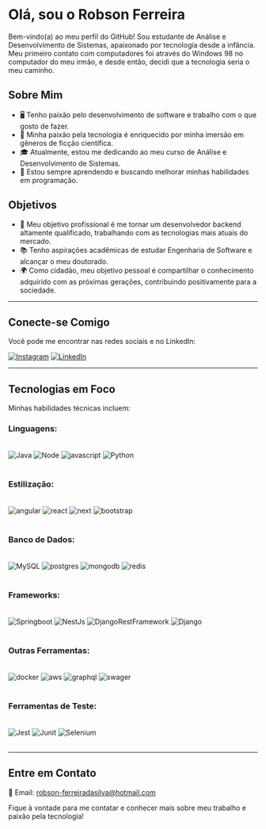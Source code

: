 # Olá, sou o Robson Ferreira

Bem-vindo(a) ao meu perfil do GitHub! Sou estudante de Análise e Desenvolvimento de Sistemas, apaixonado por tecnologia desde a infância. Meu primeiro contato com computadores foi através do Windows 98 no computador do meu irmão, e desde então, decidi que a tecnologia seria o meu caminho.

## **Sobre Mim**

- 🖥️ Tenho paixão pelo desenvolvimento de software e trabalho com o que gosto de fazer.
- 🚀 Minha paixão pela tecnologia é enriquecido por minha imersão em gêneros de ficção científica.
- 🎓 Atualmente, estou me dedicando ao meu curso de Análise e Desenvolvimento de Sistemas.
- 🌱 Estou sempre aprendendo e buscando melhorar minhas habilidades em programação.

## **Objetivos**

- 💼 Meu objetivo profissional é me tornar um desenvolvedor backend altamente qualificado, trabalhando com as tecnologias mais atuais do mercado.
- 📚 Tenho aspirações acadêmicas de estudar Engenharia de Software e alcançar o meu doutorado.
- 🌍 Como cidadão, meu objetivo pessoal é compartilhar o conhecimento adquirido com as próximas gerações, contribuindo positivamente para a sociedade.

<hr>

## **Conecte-se Comigo**

Você pode me encontrar nas redes sociais e no LinkedIn:

[![Instagram](https://img.shields.io/badge/Instagram-E4405F?style=for-the-badge&logo=instagram&logoColor=white)](https://www.instagram.com/rob_ferreira88/) [![LinkedIn](https://img.shields.io/badge/LinkedIn-0077B5?style=for-the-badge&logo=linkedin&logoColor=white)](https://www.linkedin.com/in/robson-ferreira-508247134/)

<hr>

## **Tecnologias em Foco**

Minhas habilidades técnicas incluem:

### Linguagens: 

<br>
<div style="display: inline_block">
<img align="center" alt="Java" src="https://img.shields.io/badge/java-%23ED8B00.svg?style=for-the-badge&logo=openjdk&logoColor=white" />
<img align="center" alt="Node" src="https://img.shields.io/badge/Node%20js-339933?style=for-the-badge&logo=nodedotjs&logoColor=white" />
<img align="center" alt="javascript" src="https://img.shields.io/badge/JavaScript-323330?style=for-the-badge&logo=javascript&logoColor=F7DF1E" />
<img align="center" alt="Python" src="https://img.shields.io/badge/Python-FFD43B?style=for-the-badge&logo=python&logoColor=blue" />
    
</div>
<br>

### Estilização: 

<div style="display: inline_block">
<br>
 <img align="center" alt="angular" src= "https://img.shields.io/badge/angular-%23DD0031.svg?style=for-the-badge&logo=angular&logoColor=white" />    
 <img align="center" alt="react" src= "https://img.shields.io/badge/react-%2320232a.svg?style=for-the-badge&logo=react&logoColor=%2361DAFB" />
 <img align="center" alt="next" src= "https://img.shields.io/badge/next%20js-000000?style=for-the-badge&logo=nextdotjs&logoColor=white" />
 <img align="center" alt="bootstrap" src= "https://img.shields.io/badge/bootstrap-%238511FA.svg?style=for-the-badge&logo=bootstrap&logoColor=white" />
</div>

<br>

### Banco de Dados:

<div style="display: inline_block">
<br>
<img align="center" alt="MySQL" src="https://img.shields.io/badge/MySQL-005C84?style=for-the-badge&logo=mysql&logoColor=white" />    
<img align="center" alt="postgres" src= "https://img.shields.io/badge/postgres-%23316192.svg?style=for-the-badge&logo=postgresql&logoColor=white" />
<img align="center" alt="mongodb" src= "https://img.shields.io/badge/MongoDB-%234ea94b.svg?style=for-the-badge&logo=mongodb&logoColor=white" />    
<img align="center" alt="redis" src= "https://img.shields.io/badge/redis-%23DD0031.svg?&style=for-the-badge&logo=redis&logoColor=white" />    
</div>

<br>

### Frameworks:

<div style="display: inline_block">
<br>
<img align="center" alt="Springboot" src="https://img.shields.io/badge/Spring-6DB33F?style=for-the-badge&logo=spring&logoColor=white" />  
<img align="center" alt="NestJs" src= "https://img.shields.io/badge/nestjs-E0234E?style=for-the-badge&logo=nestjs&logoColor=white" />
<img align="center" alt="DjangoRestFramework" src= "https://img.shields.io/badge/django%20rest-ff1709?style=for-the-badge&logo=django&logoColor=white" />
<img align="center" alt="Django" src= "https://img.shields.io/badge/Django-092E20?style=for-the-badge&logo=django&logoColor=green" />
</div>
<br>

### Outras Ferramentas:

<div style="display: inline_block">
<br>
<img align="center" alt="docker" src= "https://img.shields.io/badge/docker-%230db7ed.svg?style=for-the-badge&logo=docker&logoColor=white" />
<img align="center" alt="aws" src= "https://img.shields.io/badge/AWS-%23FF9900.svg?style=for-the-badge&logo=amazon-aws&logoColor=white" />
<img align="center" alt="graphql" src= "https://img.shields.io/badge/GraphQl-E10098?style=for-the-badge&logo=graphql&logoColor=white" />
<img align="center" alt="swager" src= "https://img.shields.io/badge/Swagger-85EA2D?style=for-the-badge&logo=Swagger&logoColor=white" />
</div>
<br>
<div>
    
### Ferramentas de Teste:

<div style="display: inline_block">
<br>
<img align="center" alt="Jest" src= "https://img.shields.io/badge/Jest-C21325?style=for-the-badge&logo=jest&logoColor=white" />
<img align="center" alt="Junit" src= "https://img.shields.io/badge/Junit5-25A162?style=for-the-badge&logo=junit5&logoColor=white" />
<img align="center" alt="Selenium" src= "https://img.shields.io/badge/Selenium-43B02A?style=for-the-badge&logo=Selenium&logoColor=white" />
</div>
<br>
    
<hr>

## **Entre em Contato**

📧 Email: robson-ferreiradasilva@hotmail.com

Fique à vontade para me contatar e conhecer mais sobre meu trabalho e paixão pela tecnologia!
